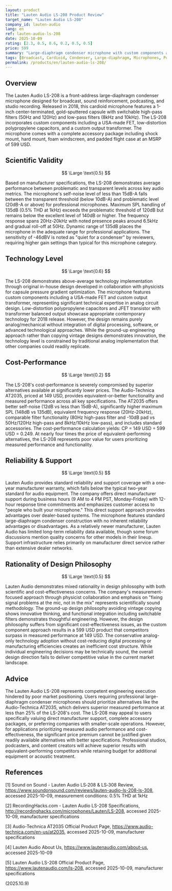```yaml
---
layout: product
title: "Lauten Audio LS-208 Product Review"
target_name: "Lauten Audio LS-208"
company_id: lauten-audio
lang: en
ref: lauten-audio-ls-208
date: 2025-10-09
rating: [2.3, 0.5, 0.6, 0.2, 0.5, 0.5]
price: 599
summary: "Large-diaphragm condenser microphone with custom components and filter options, hampered by poor cost-performance compared to competitors offering superior measured performance at significantly lower prices."
tags: [Broadcast, Cardioid, Condenser, Large-diaphragm, Microphones, Podcasting, Studio]
permalink: /products/en/lauten-audio-ls-208/
---
```

## Overview

The Lauten Audio LS-208 is a front-address large-diaphragm condenser microphone designed for broadcast, sound reinforcement, podcasting, and studio recording. Released in 2018, this cardioid microphone features a 1-inch center-terminated, gold-sputtered capsule with switchable high-pass filters (50Hz and 120Hz) and low-pass filters (8kHz and 10kHz). The LS-208 incorporates custom components including a USA-made FET, low-distortion polypropylene capacitors, and a custom output transformer. The microphone comes with a complete accessory package including shock mount, hard mount, foam windscreen, and padded flight case at an MSRP of 599 USD.

## Scientific Validity

$$ \Large \text{0.5} $$

Based on manufacturer specifications, the LS-208 demonstrates average performance between problematic and transparent levels across key audio metrics. The microphone's self-noise level of less than 15dB-A falls between the transparent threshold (below 10dB-A) and problematic level (20dB-A or above) for professional microphones. Maximum SPL handling of 135dB (0.5% THD at 1kHz) exceeds the problematic threshold of 120dB but remains below the excellent level of 140dB or higher. The frequency response spans 20Hz-20kHz with noted presence peaks around 6.5kHz and gradual roll-off at 50Hz. Dynamic range of 135dB places the microphone in the adequate range for professional applications. The sensitivity of -46dBV is noted as "quiet for a condenser" by reviewers, requiring higher gain settings than typical for this microphone category.

## Technology Level

$$ \Large \text{0.6} $$

The LS-208 demonstrates above-average technology implementation through original in-house design developed in collaboration with physicists for capsule pressure gradient optimization. The microphone features custom components including a USA-made FET and custom output transformer, representing significant technical expertise in analog circuit design. Low-distortion polypropylene capacitors and JFET transistor with transformer balanced output showcase appropriate contemporary technology for 2018 release. However, the design remains purely analog/mechanical without integration of digital processing, software, or advanced technological approaches. While the ground-up engineering approach rather than copying vintage designs demonstrates innovation, the technology level is constrained by traditional analog implementation that other companies could readily replicate.

## Cost-Performance

$$ \Large \text{0.2} $$

The LS-208's cost-performance is severely compromised by superior alternatives available at significantly lower prices. The Audio-Technica AT2035, priced at 149 USD, provides equivalent-or-better functionality and measured performance across all key specifications. The AT2035 offers better self-noise (12dB vs less than 15dB-A), significantly higher maximum SPL (148dB vs 135dB), equivalent frequency response (20Hz-20kHz), comparable filter functionality (80Hz high-pass filter and -10dB pad vs 50Hz/120Hz high-pass and 8kHz/10kHz low-pass), and includes standard accessories. The cost-performance calculation yields: CP = 149 USD ÷ 599 USD = 0.249. At nearly four times the price of equivalent-performing alternatives, the LS-208 represents poor value for users prioritizing measured performance and functionality.

## Reliability & Support

$$ \Large \text{0.5} $$

Lauten Audio provides standard reliability and support coverage with a one-year manufacturer warranty, which falls below the typical two-year standard for audio equipment. The company offers direct manufacturer support during business hours (9 AM to 4 PM PST, Monday-Friday) with 12-hour response time commitments and emphasizes customer access to "people who built your microphone." This direct support approach provides advantages over dealer-based systems. The microphone features standard large-diaphragm condenser construction with no inherent reliability advantages or disadvantages. As a relatively newer manufacturer, Lauten Audio has limited long-term reliability data available, though some forum discussions mention quality concerns for other models in their lineup. Support infrastructure relies primarily on manufacturer direct service rather than extensive dealer networks.

## Rationality of Design Philosophy

$$ \Large \text{0.5} $$

Lauten Audio demonstrates mixed rationality in design philosophy with both scientific and cost-effectiveness concerns. The company's measurement-focused approach through physicist collaboration and emphasis on "fixing signal problems at the mic, not in the mix" represents scientifically sound methodology. The ground-up design philosophy avoiding vintage copying shows innovative thinking, and functional integration including switchable filters demonstrates thoughtful engineering. However, the design philosophy suffers from significant cost-effectiveness issues, as the custom component approach results in a 599 USD product that competitors surpass in measured performance at 149 USD. The conservative analog-only technology adoption without cost-reducing digital processing or manufacturing efficiencies creates an inefficient cost structure. While individual engineering decisions may be technically sound, the overall design direction fails to deliver competitive value in the current market landscape.

## Advice

The Lauten Audio LS-208 represents competent engineering execution hindered by poor market positioning. Users requiring professional large-diaphragm condenser microphones should prioritize alternatives like the Audio-Technica AT2035, which delivers superior measured performance at less than 25% of the LS-208's cost. The LS-208 may appeal to users specifically valuing direct manufacturer support, complete accessory packages, or preferring companies with smaller-scale operations. However, for applications prioritizing measured audio performance and cost-effectiveness, the significant price premium cannot be justified given readily available alternatives with better specifications. Professional studios, podcasters, and content creators will achieve superior results with equivalent-performing competitors while retaining budget for additional equipment or acoustic treatment.

## References

[1] Sound on Sound - Lauten Audio LS‑208 & LS‑308 Review, https://www.soundonsound.com/reviews/lauten-audio-ls-208-ls-308, accessed 2025-10-09, measurement conditions: 0.5% THD at 1kHz

[2] RecordingHacks.com - Lauten Audio LS-208 Specifications, http://recordinghacks.com/microphones/Lauten/LS-208, accessed 2025-10-09, manufacturer specifications

[3] Audio-Technica AT2035 Official Product Page, https://www.audio-technica.com/en-us/at2035, accessed 2025-10-09, manufacturer specifications

[4] Lauten Audio About Us, https://www.lautenaudio.com/about-us, accessed 2025-10-09

[5] Lauten Audio LS-208 Official Product Page, https://www.lautenaudio.com/ls-208, accessed 2025-10-09, manufacturer specifications

(2025.10.9)